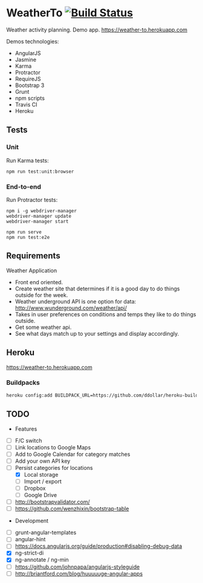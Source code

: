 # WeatherTo [![Build Status](https://travis-ci.org/AndersDJohnson/weather-to.svg?branch=master)](https://travis-ci.org/AndersDJohnson/weather-to)

Weather activity planning. Demo app. https://weather-to.herokuapp.com

Demos technologies:
* AngularJS
* Jasmine
* Karma
* Protractor
* RequireJS
* Bootstrap 3
* Grunt
* npm scripts
* Travis CI
* Heroku

## Tests

### Unit

Run Karma tests:
```
npm run test:unit:browser
```

### End-to-end

Run Protractor tests:
```
npm i -g webdriver-manager
webdriver-manager update
webdriver-manager start

npm run serve
npm run test:e2e
```


## Requirements

Weather Application
* Front end oriented.
* Create weather site that determines if it is a good day to do things outside for the week.
* Weather underground API is one option for data: http://www.wunderground.com/weather/api/
* Takes in user preferences on conditions and temps they like to do things outside.
* Get some weather api.
* See what days match up to your settings and display accordingly.


## Heroku

https://weather-to.herokuapp.com

### Buildpacks

```sh
heroku config:add BUILDPACK_URL=https://github.com/ddollar/heroku-buildpack-multi.git
```


## TODO

* Features
 * [ ] F/C switch
 * [ ] Link locations to Google Maps
 * [ ] Add to Google Calendar for category matches
 * [ ] Add your own API key
 * [ ] Persist categories for locations
    * [x] Local storage
    * [ ] Import / export
    * [ ] Dropbox
    * [ ] Google Drive
 * [ ] http://bootstrapvalidator.com/
 * [ ] https://github.com/wenzhixin/bootstrap-table

* Development
 * [ ] grunt-angular-templates
 * [ ] angular-hint
 * [ ] https://docs.angularjs.org/guide/production#disabling-debug-data
 * [x] ng-strict-di
 * [x] ng-annotate / ng-min
 * [ ] https://github.com/johnpapa/angularjs-styleguide
 * [ ] http://briantford.com/blog/huuuuuge-angular-apps
